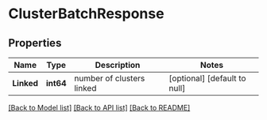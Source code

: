 # ClusterBatchResponse

## Properties
Name | Type | Description | Notes
------------ | ------------- | ------------- | -------------
**Linked** | **int64** | number of clusters linked | [optional] [default to null]

[[Back to Model list]](../README.md#documentation-for-models) [[Back to API list]](../README.md#documentation-for-api-endpoints) [[Back to README]](../README.md)


